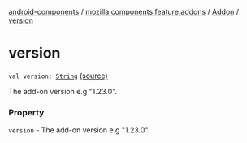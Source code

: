 [android-components](../../index.md) / [mozilla.components.feature.addons](../index.md) / [Addon](index.md) / [version](./version.md)

# version

`val version: `[`String`](https://kotlinlang.org/api/latest/jvm/stdlib/kotlin/-string/index.html) [(source)](https://github.com/mozilla-mobile/android-components/blob/master/components/feature/addons/src/main/java/mozilla/components/feature/addons/Addon.kt#L43)

The add-on version e.g "1.23.0".

### Property

`version` - The add-on version e.g "1.23.0".